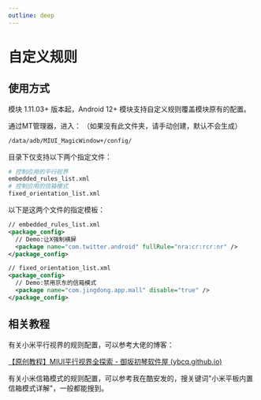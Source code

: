 ```yaml
---
outline: deep
---
```


# 自定义规则

## 使用方式

模块 1.11.03+ 版本起，Android 12+ 模块支持自定义规则覆盖模块原有的配置。

通过MT管理器，进入：
（如果没有此文件夹，请手动创建，默认不会生成）

```bash
/data/adb/MIUI_MagicWindow+/config/
```

目录下仅支持以下两个指定文件：
```bash
# 控制应用的平行视界
embedded_rules_list.xml
# 控制应用的信箱模式
fixed_orientation_list.xml
```

以下是这两个文件的指定模板：

```xml
// embedded_rules_list.xml
<package_config>
  // Demo:让X强制横屏
  <package name="com.twitter.android" fullRule="nra:cr:rcr:nr" />
</package_config>
```


```xml
// fixed_orientation_list.xml
<package_config>
  // Demo:禁用京东的信箱模式
  <package name="com.jingdong.app.mall" disable="true" />
</package_config>
```


## 相关教程

有关小米平行视界的规则配置，可以参考大佬的博客：

[【原创教程】MIUI平行视界全探索 - 御坂初琴软件屋 (ybcq.github.io)](https://ybcq.github.io/2023/02/12/【原创教程】MIUI平行视界全探索/)



有关小米信箱模式的规则配置，可以参考我在酷安发的，搜关键词"小米平板内置信箱模式详解"，一般都能搜到。

